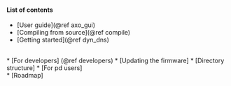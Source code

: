 #### List of contents

* [User guide](@ref axo_gui)
* [Compiling from source](@ref compile)
* [Getting started](@ref dyn_dns)
</br>
* [For developers] (@ref developers)
* [Updating the firmware]
* [Directory structure]
* [For pd users]
</br>
* [Roadmap]
